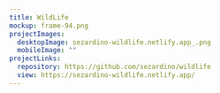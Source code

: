 ```yaml
---
title: WildLife
mockup: frame-94.png
projectImages:
  desktopImage: sezardino-wildlife.netlify.app_.png
  mobileImage: ""
projectLinks:
  repository: https://github.com/sezardino/wildlife
  view: https://sezardino-wildlife.netlify.app/
---
```

